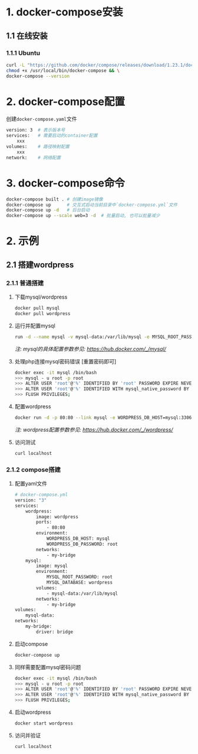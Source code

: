 # 1. docker-compose安装

## 1.1 在线安装

### 1.1.1 Ubuntu

```bash
curl -L "https://github.com/docker/compose/releases/download/1.23.1/docker-compose-$(uname -s)-$(uname -m)" -o /usr/local/bin/docker-compose && \
chmod +x /usr/local/bin/docker-compose && \
docker-compose --version
```

# 2. docker-compose配置

创建`docker-compose.yaml`文件

```bash
version: 3  # 表示版本号
services:   # 需要启动的container配置
	xxx
volumes:    # 路径映射配置
	xxx 
network:    # 网络配置
```

# 3. docker-compose命令

```bash
docker-compose built . # 创建image镜像
docker-compose up      # 交互式启动当前目录中`docker-compose.yml`文件
docker-compose up -d   # 后台启动
docker-compose up --scale web=3 -d  # 批量启动, 也可以批量减少
```



# 2. 示例

## 2.1 搭建wordpress

### 2.1.1 普通搭建

1. 下载mysql/wordpress

   ```bash
   docker pull mysql
   docker pull wordpress
   ```

2. 运行并配置mysql

   ```bash
   run -d --name mysql -v mysql-data:/var/lib/mysql -e MYSQL_ROOT_PASSWORD=root -e MYSQL_DATABASE=wordpress mysql
   ```

   *注: mysql的具体配置参数参见: https://hub.docker.com/_/mysql/*

3. 处理php连接mysql密码错误 [重置密码即可]

   ```bash
   docker exec -it mysql /bin/bash
   >>> mysql - u root -p root
   >>> ALTER USER 'root'@'%' IDENTIFIED BY 'root' PASSWORD EXPIRE NEVER;
   >>> ALTER USER 'root'@'%' IDENTIFIED WITH mysql_native_password BY 'root';
   >>> FLUSH PRIVILEGES;
   ```

4. 配置wordpress

   ```bash
   docker run -d -p 80:80 --link mysql -e WORDPRESS_DB_HOST=mysql:3306 wordpress
   ```

   *注: wordpress配置参数参见: https://hub.docker.com/_/wordpress/*

5. 访问测试

   ```bash
   curl localhost
   ```

   

### 2.1.2 compose搭建

1. 配置yaml文件

   ```bash
   # docker-compose.yml
   version: "3"
   services:
       wordpress:
           image: wordpress
           ports:
               - 80:80
           environment:
               WORDPRESS_DB_HOST: mysql
               WORDPRESS_DB_PASSWORD: root
           networks:
               - my-bridge
       mysql:
           image: mysql
           environment:
               MYSQL_ROOT_PASSWORD: root
               MYSQL_DATABASE: wordpress 
           volumes:
               - mysql-data:/var/lib/mysql
           networks:
               - my-bridge
   volumes:
       mysql-data:
   networks:
       my-bridge:
           driver: bridge
   ```

2. 启动compose

   ```bash
   docker-compose up
   ```

3. 同样需要配置mysql密码问题

   ```bash
   docker exec -it mysql /bin/bash
   >>> mysql - u root -p root
   >>> ALTER USER 'root'@'%' IDENTIFIED BY 'root' PASSWORD EXPIRE NEVER;
   >>> ALTER USER 'root'@'%' IDENTIFIED WITH mysql_native_password BY 'root';
   >>> FLUSH PRIVILEGES;
   ```

4. 启动wordpress

   ```bash
   docker start wordpress
   ```

5. 访问并验证

   ```bash
   curl localhost
   ```

   

